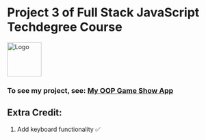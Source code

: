 # Project 3 of Full Stack JavaScript Techdegree Course

<p>
<img src="https://uploads.teamtreehouse.com/production/profile-photos/8931982/thumb_IMG_3204_2-5-profile.jpg" alt="Logo" width="80" height="80">
</p>

### To see my project, see: <a href="https://misaruiz.github.io/04-oop-game-show-app/" target="_blank">My OOP Game Show App</a>

## Extra Credit:

1. Add keyboard functionality ✅
